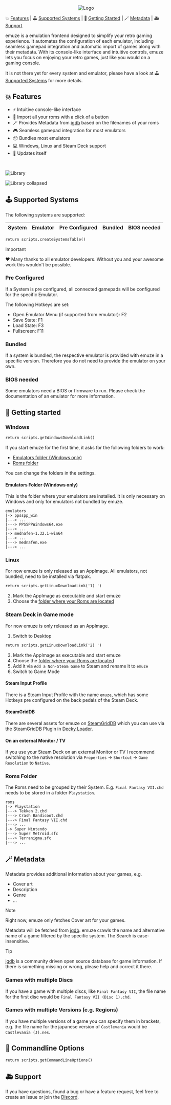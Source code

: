 <p align="center">
  <img src="https://raw.githubusercontent.com/bmsuseluda/emuze/main/artwork/logo400x400.png" alt="Logo" />
</p>


💥 [Features](#-features) | 🕹️ [Supported Systems](#%EF%B8%8F-supported-systems) | 🚀 [Getting Started](#-getting-started) | 🪄 [Metadata](#-metadata) | 🚑️ [Support](#%EF%B8%8F-support)

emuze is a emulation frontend designed to simplify your retro gaming experience.
It automates the configuration of each emulator, including seamless gamepad integration and automatic import of games along with their metadata. With its console-like interface and intuitive controls, emuze lets you focus on enjoying your retro games, just like you would on a gaming console.

It is not there yet for every system and emulator, please have a look at 🕹️ [Supported Systems](#%EF%B8%8F-supported-systems) for more details.

## 💥 Features

- ⚡️ Intuitive console-like interface
- 🚂 Import all your roms with a click of a button
- 🪄 Provides Metadata from [igdb](https://www.igdb.com) based on the filenames of your roms
- 🎮️ Seamless gamepad integration for most emulators
- 📦️ Bundles most emulators
- 💻️ Windows, Linux and Steam Deck support
- 💫 Updates itself

<br>

<p>
  <img src="https://github.com/bmsuseluda/emuze/blob/main/screenshots/library.png?raw=true" alt="Library" />
</p>
<p>
  <img src="https://github.com/bmsuseluda/emuze/blob/main/screenshots/library_collapsed.png?raw=true" alt="Library collapsed" />
</p>

## 🕹️ Supported Systems

The following systems are supported:

| System | Emulator | Pre Configured | Bundled | BIOS needed |
| ------ | -------- | -------------- | ------- | ----------- |
```mmd
return scripts.createSystemsTable()
```
> [!IMPORTANT]  
> ❤️ Many thanks to all emulator developers. Without you and your awesome work this wouldn't be possible.

### Pre Configured
If a System is pre configured, all connected gamepads will be configured for the specific Emulator.

The following Hotkeys are set:
- Open Emulator Menu (if supported from emulator): F2
- Save State: F1
- Load State: F3
- Fullscreen: F11

### Bundled
If a system is bundled, the respective emulator is provided with emuze in a specific version. Therefore you do not need to provide the emulator on your own.

### BIOS needed
Some emulators need a BIOS or firmware to run. Please check the documentation of an emulator for more information.

## 🚀 Getting started

### Windows

```mmd
return scripts.getWindowsDownloadLink()
```

If you start emuze for the first time, it asks for the following folders to work:

- [Emulators folder (Windows only)](#emulators-folder-windows-only)
- [Roms folder](#roms-folder)

You can change the folders in the settings.

#### Emulators Folder (Windows only)

This is the folder where your emulators are installed. It is only necessary on Windows and only for emulators not bundled by emuze.

```
emulators
|-> ppsspp_win
|---> ...
|---> PPSSPPWindows64.exe
|---> ...
|-> mednafen-1.32.1-win64
|---> ...
|---> mednafen.exe
|---> ...
```

### Linux

For now emuze is only released as an AppImage.
All emulators, not bundled, need to be installed via flatpak.

```mmd
return scripts.getLinuxDownloadLink('1) ')
```
2) Mark the AppImage as executable and start emuze
3) Choose the [folder where your Roms are located](#roms-folder)

### Steam Deck in Game mode

For now emuze is only released as an AppImage.

1) Switch to Desktop
```mmd
return scripts.getLinuxDownloadLink('2) ')
```
3) Mark the AppImage as executable and start emuze
4) Choose the [folder where your Roms are located](#roms-folder)
5) Add it via `Add a Non-Steam Game` to Steam and rename it to `emuze`
6) Switch to Game Mode

#### Steam Input Profile

There is a Steam Input Profile with the name `emuze`, which has some Hotkeys pre configured on the back pedals of the Steam Deck.

#### SteamGridDB

There are several assets for emuze on [SteamGridDB](https://www.steamgriddb.com/game/5441011) which you can use via the SteamGridDB Plugin in [Decky Loader](https://github.com/SteamDeckHomebrew/decky-loader).

#### On an external Monitor / TV

If you use your Steam Deck on an external Monitor or TV I recommend switching to the native resolution via `Properties` -> `Shortcut` -> `Game Resolution` to `Native`.

### Roms Folder

The Roms need to be grouped by their System. E.g. `Final Fantasy VII.chd` needs to be stored in a folder `Playstation`.

```
roms
|-> Playstation
|---> Tekken 2.chd
|---> Crash Bandicoot.chd
|---> Final Fantasy VII.chd
|---> ...
|-> Super Nintendo
|---> Super Metroid.sfc
|---> Terranigma.sfc
|---> ...
```

## 🪄 Metadata

Metadata provides additional information about your games, e.g.
- Cover art
- Description
- Genre
- ...

> [!NOTE]
> Right now, emuze only fetches Cover art for your games.

Metadata will be fetched from [igdb](https://www.igdb.com). emuze crawls the name and alternative name of a game filtered by the specific system.
The Search is case-insensitive.

> [!TIP]
> [igdb](https://www.igdb.com) is a community driven open source database for game information. If there is something missing or wrong, please help and correct it there.

### Games with multiple Discs

If you have a game with multiple discs, like `Final Fantasy VII`, the file name for the first disc would be `Final Fantasy VII (Disc 1).chd`.

### Games with multiple Versions (e.g. Regions)

If you have multiple versions of a game you can specify them in brackets, e.g. the file name for the japanese version of `Castlevania` would be `Castlevania (J).nes`.

## 🔧 Commandline Options

```mmd
return scripts.getCommandLineOptions()
```

## 🚑️ Support

If you have questions, found a bug or have a feature request, feel free to create an issue or join the [Discord](https://discord.gg/tCzK7kc6Y4).
